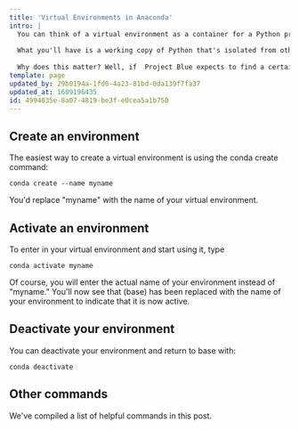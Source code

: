 ```yaml
---
title: 'Virtual Environments in Anaconda'
intro: |
  You can think of a virtual environment as a container for a Python project.  You can make as many virtual environments as you like (usually one per project), and assign each one a unique name.
  
  What you'll have is a working copy of Python that's isolated from other Python environments. Each environment has separate files, directories, and paths; nothing you do in one environment will impact projects in other environments.
  
  Why does this matter? Well, if  Project Blue expects to find a certain version of a file in a certain place, and Project Red replaces that file with a different version, Project Blue might stop working. Virtual environments make sure that doesn't happen.
template: page
updated_by: 29b0194a-1fd0-4a23-81bd-0da139f7fa37
updated_at: 1609196435
id: 4994035e-8a07-4819-be3f-e0cea5a1b750
---
```

## Create an environment  
The easiest way to create a virtual environment is using the conda create command:

```
conda create --name myname
```

You'd replace "myname" with the name of your virtual environment.

## Activate an environment

To enter in your virtual environment and start using it, type
```
conda activate myname
```

Of course, you will enter the actual name of your environment instead of "myname." You'll now see that (base) has been replaced with the name of your environment to indicate that it is now active.

## Deactivate your environment
You can deactivate your environment and return to base with:
```
conda deactivate
```

## Other commands
We've compiled a list of helpful commands in this post.
